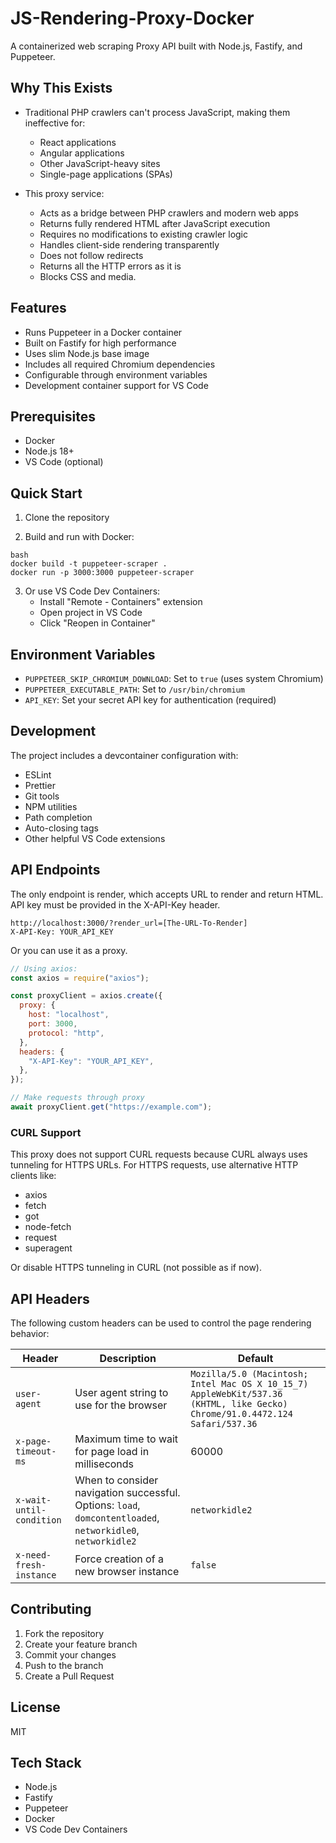 # JS-Rendering-Proxy-Docker

A containerized web scraping Proxy API built with Node.js, Fastify, and Puppeteer.

## Why This Exists

- Traditional PHP crawlers can't process JavaScript, making them ineffective for:

  - React applications
  - Angular applications
  - Other JavaScript-heavy sites
  - Single-page applications (SPAs)

- This proxy service:
  - Acts as a bridge between PHP crawlers and modern web apps
  - Returns fully rendered HTML after JavaScript execution
  - Requires no modifications to existing crawler logic
  - Handles client-side rendering transparently
  - Does not follow redirects
  - Returns all the HTTP errors as it is
  - Blocks CSS and media.

## Features

- Runs Puppeteer in a Docker container
- Built on Fastify for high performance
- Uses slim Node.js base image
- Includes all required Chromium dependencies
- Configurable through environment variables
- Development container support for VS Code

## Prerequisites

- Docker
- Node.js 18+
- VS Code (optional)

## Quick Start

1. Clone the repository

2. Build and run with Docker:

```
bash
docker build -t puppeteer-scraper .
docker run -p 3000:3000 puppeteer-scraper
```

3. Or use VS Code Dev Containers:
   - Install "Remote - Containers" extension
   - Open project in VS Code
   - Click "Reopen in Container"

## Environment Variables

- `PUPPETEER_SKIP_CHROMIUM_DOWNLOAD`: Set to `true` (uses system Chromium)
- `PUPPETEER_EXECUTABLE_PATH`: Set to `/usr/bin/chromium`
- `API_KEY`: Set your secret API key for authentication (required)

## Development

The project includes a devcontainer configuration with:

- ESLint
- Prettier
- Git tools
- NPM utilities
- Path completion
- Auto-closing tags
- Other helpful VS Code extensions

## API Endpoints

The only endpoint is render, which accepts URL to render and return HTML. API key must be provided in the X-API-Key header.

```
http://localhost:3000/?render_url=[The-URL-To-Render]
X-API-Key: YOUR_API_KEY
```

Or you can use it as a proxy.

```javascript
// Using axios:
const axios = require("axios");

const proxyClient = axios.create({
  proxy: {
    host: "localhost",
    port: 3000,
    protocol: "http",
  },
  headers: {
    "X-API-Key": "YOUR_API_KEY",
  },
});

// Make requests through proxy
await proxyClient.get("https://example.com");
```

### CURL Support

This proxy does not support CURL requests because CURL always uses tunneling for HTTPS URLs. For HTTPS requests, use alternative HTTP clients like:

- axios
- fetch
- got
- node-fetch
- request
- superagent

Or disable HTTPS tunneling in CURL (not possible as if now).

## API Headers

The following custom headers can be used to control the page rendering behavior:

| Header                   | Description                                                                                                 | Default                                                                                                                     |
| ------------------------ | ----------------------------------------------------------------------------------------------------------- | --------------------------------------------------------------------------------------------------------------------------- |
| `user-agent`             | User agent string to use for the browser                                                                    | `Mozilla/5.0 (Macintosh; Intel Mac OS X 10_15_7) AppleWebKit/537.36 (KHTML, like Gecko) Chrome/91.0.4472.124 Safari/537.36` |
| `x-page-timeout-ms`      | Maximum time to wait for page load in milliseconds                                                          | 60000                                                                                                                       |
| `x-wait-until-condition` | When to consider navigation successful. Options: `load`, `domcontentloaded`, `networkidle0`, `networkidle2` | `networkidle2`                                                                                                              |
| `x-need-fresh-instance`  | Force creation of a new browser instance                                                                    | `false`                                                                                                                     |

## Contributing

1. Fork the repository
2. Create your feature branch
3. Commit your changes
4. Push to the branch
5. Create a Pull Request

## License

MIT

## Tech Stack

- Node.js
- Fastify
- Puppeteer
- Docker
- VS Code Dev Containers
